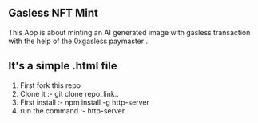 ## Gasless NFT Mint 
This App is about minting an AI generated image with gasless transaction with the help of the 0xgasless paymaster .

## It's a simple .html file 
1. First fork this repo 
2. Clone it :- git clone repo_link..
3. First install :- npm install -g http-server
4. run the command :- http-server